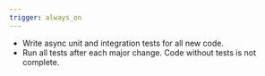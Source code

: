 ```yaml
---
trigger: always_on
---
```


- Write async unit and integration tests for all new code.
- Run all tests after each major change. Code without tests is not complete.